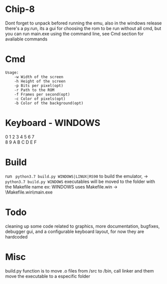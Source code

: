 # Chip-8

Dont forget to unpack befored running the emu,
also in the windows release there's a py.run,
its a gui for choosing the rom to be run
without all cmd, but you can run main.exe using the command line,
see Cmd section for avaliable commands

# Cmd
```
Usage:
    -w Width of the screen
    -h Height of the screen
    -p Bits per pixel(opt)
    -r Path to the ROM
    -f Frames per second(opt)
    -c Color of pixels(opt)
    -b Color of the background(opt)
```

# Keyboard - WINDOWS
0   1	2	3
4	5	6	7	
8	9   A   B
C   D   E   F

# Build
run ``` python3.7 build.py WINDOWS|LINUX|RS90``` to build the emulator,
-> ``` python3.7 build.py WINDOWS```
executables will be moved to the folder with the Makefile name
ex: 
WINDOWS uses Makefile.win -> \Makefile.win\main.exe

# Todo
cleaning up some code related to graphics,
more documentation, bugfixes, debugger gui, and a
configurable keyboard layout, for now they are hardcoded

# Misc

build.py function is to move .o files from /src to /bin, 
call linker and them move the executable to a especific folder  



